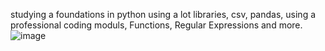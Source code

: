studying a foundations in python using a lot libraries, csv, pandas, using a professional coding moduls, Functions, Regular Expressions and more. 
![image](https://github.com/user-attachments/assets/533cecc7-1882-4915-a038-d9d0ea62176d)
